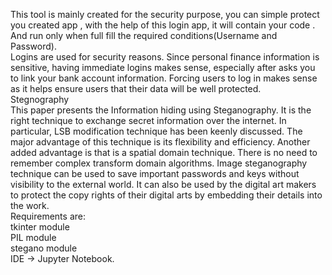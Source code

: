 This tool is mainly created for the security purpose, you can simple protect you created app , with the help of this login app, it will contain your code . And run only when full fill the required conditions(Username and Password).<br>
Logins are used for security reasons. Since personal finance information is sensitive, having immediate logins makes sense, especially after asks you to link your bank account information. Forcing users to log in makes sense as it helps ensure users that their data will be well protected.<br>
Stegnography<br>
This paper presents the Information hiding using Steganography. It is the right technique to exchange secret information over the internet. In particular, LSB modification technique has been keenly discussed. The major advantage of this technique is its flexibility and efficiency. Another added advantage is that is a spatial domain technique. There is no need to remember complex transform domain algorithms. Image steganography technique can be used to save important passwords and keys without visibility to the external world. It can also be used by the digital art makers to protect the copy rights of their digital arts by embedding their details into the work.<br>
Requirements are:<br>
tkinter module<br>
PIL module<br>
stegano module<br>
IDE -> Jupyter Notebook.
